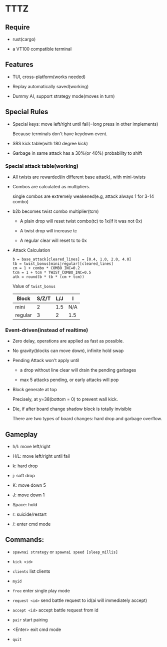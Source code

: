 # TTTZ

## Require

* rust(cargo)

* a VT100 compatible terminal

## Features

* TUI, cross-platform(works needed)

* Replay automatically saved(working)

* Dummy AI, support strategy mode(moves in turn)

## Special Rules

* Special keys: move left/right until fail(=long press in other implements)

	Because terminals don't have keydown event.

* SRS kick table(with 180 degree kick)

* Garbage in same attack has a 30%(or 40%) probability to shift

### Special attack table(working)

* All twists are rewarded(in different base attack), with mini-twists

* Combos are calculated as multipliers.

	single combos are extremely weakened(e.g, attack always 1 for 3-14 combo)

* b2b becomes twist combo multiplier(tcm)

	* A plain drop will reset twist combo(tc) to 1x(if it was not 0x)

	* A twist drop will increase tc

	* A regular clear will reset tc to 0x

* Attack Calculation

	```
	b = base_attack[cleared_lines] = [0.4, 1.0, 2.0, 4.0]
	tb = twist_bonus[mini|regular][cleared_lines]
	cm = 1 + combo * COMBO_INC=0.2
	tcm = 1 + tcm * TWIST_COMBO_INC=0.5
	atk = round(b * tb * (cm + tcm))
	```

	Value of `twist_bonus`

	Block | S/Z/T | L/J | I
	--- | --- | --- | ---
	mini | 2 | 1.5 | N/A
	regular | 3 | 2 | 1.5

### Event-driven(instead of realtime)

* Zero delay, operations are applied as fast as possible.

* No gravity(blocks can move down), infinite hold swap

* Pending Attack won't apply until

	* a drop without line clear will drain the pending garbages

	* max 5 attacks pending, or early attacks will pop

* Block generate at top

	Precisely, at y=38(bottom = 0) to prevent wall kick.

* Die, if after board change shadow block is totally invisible

	There are two types of board changes: hard drop and garbage overflow.

## Gameplay

* h/l: move left/right

* H/L: move left/right until fail

* k: hard drop

* j: soft drop

* K: move down 5

* J: move down 1

* Space: hold

* r: suicide/restart

* /: enter cmd mode

## Commands:

* `spawnai strategy` or `spawnai speed [sleep_millis]`

* `kick <id>`

* `clients` list clients

* `myid`

* `free` enter single play mode

* `request <id>` send battle request to id(ai will immediately accept)

* `accept <id>` accept battle request from id

* `pair` start pairing

* \<Enter\> exit cmd mode

* `quit`
